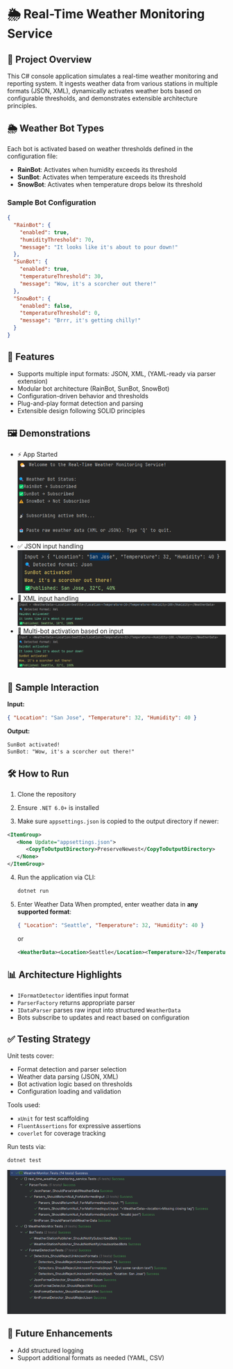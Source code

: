 # 🌦️ Real-Time Weather Monitoring Service

## 📌 Project Overview

This C# console application simulates a real-time weather monitoring and reporting system. It ingests weather data from various stations in multiple formats (JSON, XML), dynamically activates weather bots based on configurable thresholds, and demonstrates extensible architecture principles.

## 🌦️ Weather Bot Types

Each bot is activated based on weather thresholds defined in the configuration file:

* **RainBot**: Activates when humidity exceeds its threshold
* **SunBot**: Activates when temperature exceeds its threshold
* **SnowBot**: Activates when temperature drops below its threshold

### Sample Bot Configuration

```json
{
  "RainBot": {
    "enabled": true,
    "humidityThreshold": 70,
    "message": "It looks like it's about to pour down!"
  },
  "SunBot": {
    "enabled": true,
    "temperatureThreshold": 30,
    "message": "Wow, it's a scorcher out there!"
  },
  "SnowBot": {
    "enabled": false,
    "temperatureThreshold": 0,
    "message": "Brrr, it's getting chilly!"
  }
}
```

## 🚀 Features

* Supports multiple input formats: JSON, XML, (YAML-ready via parser extension)
* Modular bot architecture (RainBot, SunBot, SnowBot)
* Configuration-driven behavior and thresholds
* Plug-and-play format detection and parsing
* Extensible design following SOLID principles

## 🖼️ Demonstrations

* ⚡ App Started <br> ![App-Started.png](./assets/App-Started.png)
* ✅ JSON input handling <br> ![Json-triggered.png](./assets/Json-triggered.png)
* 🧾 XML input handling  <br> ![xml-parser.png](./assets/xml-parser.png)
* 🤖 Multi-bot activation based on input  <br> ![multi-bot-activated.png](./assets/multi-bot-activated.png)

## 🧪 Sample Interaction

**Input:**

```json
{ "Location": "San Jose", "Temperature": 32, "Humidity": 40 }
```

**Output:**

```
SunBot activated!
SunBot: "Wow, it's a scorcher out there!"
```

## 🛠️ How to Run

1. Clone the repository

2. Ensure `.NET 6.0+` is installed 
3. Make sure `appsettings.json` is copied to the output directory if newer:
```xml
<ItemGroup>
   <None Update="appsettings.json">
      <CopyToOutputDirectory>PreserveNewest</CopyToOutputDirectory>
   </None>
</ItemGroup>  
```
4. Run the application via CLI:

   ```bash
   dotnet run
   ```

5. Enter Weather Data
When prompted, enter weather data in **any supported format**:

   ```json
   { "Location": "Seattle", "Temperature": 32, "Humidity": 40 }
   ```

   or

   ```xml
   <WeatherData><Location>Seattle</Location><Temperature>32</Temperature><Humidity>40</Humidity></WeatherData>
   ```

## 📊 Architecture Highlights

* `IFormatDetector` identifies input format
* `ParserFactory` returns appropriate parser
* `IDataParser` parses raw input into structured `WeatherData`
* Bots subscribe to updates and react based on configuration

## ✅ Testing Strategy

Unit tests cover:

* Format detection and parser selection
* Weather data parsing (JSON, XML)
* Bot activation logic based on thresholds
* Configuration loading and validation

Tools used:

* `xUnit` for test scaffolding
* `FluentAssertions` for expressive assertions
* `coverlet` for coverage tracking

Run tests via:

```bash
dotnet test
```

![App-Started.png](./assets/Unit-Test-Sample-Run.png)


## 🔮 Future Enhancements

* Add structured logging
* Support additional formats as needed (YAML, CSV)